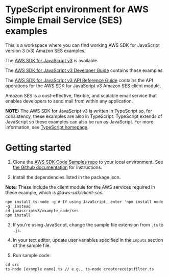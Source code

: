 # TypeScript environment for AWS Simple Email Service (SES) examples
This is a workspace where you can find working AWS SDK for JavaScript version 3 (v3) Amazon SES examples. 

The [AWS SDK for JavaScript v3](https://github.com/aws/aws-sdk-js-v3) is available.
 
The [AWS SDK for JavaScript v3 Developer Guide](https://docs.aws.amazon.com/sdk-for-javascript/v3/developer-guide/ses-examples.html) contains these examples.

The [AWS SDK for JavaScript v3 API Reference Guide](https://docs.aws.amazon.com/AWSJavaScriptSDK/v3/latest/clients/client-ses/index.html) contains the API operations for the AWS SDK for JavaScript v3 Amazon SES client module.

Amazon SES is a cost-effective, flexible, and scalable email service that enables developers to send mail from within any application.

**NOTE:** The AWS SDK for JavaScript v3 is written in TypeScript so, for consistency, these examples are also in TypeScript. TypeScript extends of JavaScript so these examples can also be run as JavaScript. For more information, see [TypeScript homepage](https://www.typescriptlang.org/).

# Getting started

1. Clone the [AWS SDK Code Samples repo](https://github.com/awsdocs/aws-doc-sdk-examples) to your local environment. See [the Github documentation](https://docs.github.com/en/github/creating-cloning-and-archiving-repositories/cloning-a-repository) for instructions.

2. Install the dependencies listed in the package.json.

**Note**: These include the client module for the AWS services required in these example, 
which is *@aws-sdk/client-ses*.
```
npm install ts-node -g # If using JavaScript, enter 'npm install node -g' instead
cd javascriptv3/example_code/ses
npm install
```
3. If you're using JavaScript, change the sample file extension from ```.ts``` to ```.js```.


4. In your text editor, update user variables specified in the ```Inputs``` section of the sample file.

5. Run sample code:
```
cd src
ts-node [example name].ts // e.g., ts-node createreceiptfilter.ts
```
